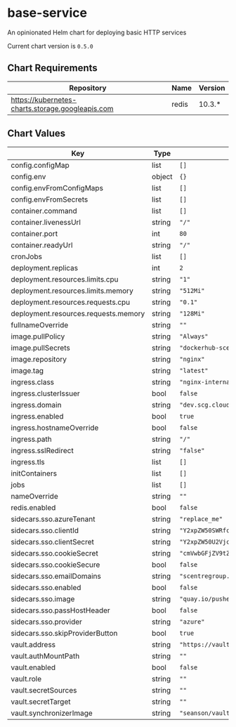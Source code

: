 # base-service

An opinionated Helm chart for deploying basic HTTP services

Current chart version is `0.5.0`

## Chart Requirements

| Repository                                       | Name  | Version |
| ------------------------------------------------ | ----- | ------- |
| https://kubernetes-charts.storage.googleapis.com | redis | 10.3.\* |

## Chart Values

| Key                                  | Type   | Default                                | Description |
| ------------------------------------ | ------ | -------------------------------------- | ----------- |
| config.configMap                     | list   | `[]`                                   |             |
| config.env                           | object | `{}`                                   |             |
| config.envFromConfigMaps             | list   | `[]`                                   |             |
| config.envFromSecrets                | list   | `[]`                                   |             |
| container.command                    | list   | `[]`                                   |             |
| container.livenessUrl                | string | `"/"`                                  |             |
| container.port                       | int    | `80`                                   |             |
| container.readyUrl                   | string | `"/"`                                  |             |
| cronJobs                             | list   | `[]`                                   |             |
| deployment.replicas                  | int    | `2`                                    |             |
| deployment.resources.limits.cpu      | string | `"1"`                                  |             |
| deployment.resources.limits.memory   | string | `"512Mi"`                              |             |
| deployment.resources.requests.cpu    | string | `"0.1"`                                |             |
| deployment.resources.requests.memory | string | `"128Mi"`                              |             |
| fullnameOverride                     | string | `""`                                   |             |
| image.pullPolicy                     | string | `"Always"`                             |             |
| image.pullSecrets                    | string | `"dockerhub-scentregrouplimited"`      |             |
| image.repository                     | string | `"nginx"`                              |             |
| image.tag                            | string | `"latest"`                             |             |
| ingress.class                        | string | `"nginx-internal"`                     |             |
| ingress.clusterIssuer                | bool   | `false`                                |             |
| ingress.domain                       | string | `"dev.scg.cloud"`                      |             |
| ingress.enabled                      | bool   | `true`                                 |             |
| ingress.hostnameOverride             | bool   | `false`                                |             |
| ingress.path                         | string | `"/"`                                  |             |
| ingress.sslRedirect                  | string | `"false"`                              |             |
| ingress.tls                          | list   | `[]`                                   |             |
| initContainers                       | list   | `[]`                                   |             |
| jobs                                 | list   | `[]`                                   |             |
| nameOverride                         | string | `""`                                   |             |
| redis.enabled                        | bool   | `false`                                |             |
| sidecars.sso.azureTenant             | string | `"replace_me"`                         |             |
| sidecars.sso.clientId                | string | `"Y2xpZW50SWRfcmVwbGFjZV9tZQo="`       |             |
| sidecars.sso.clientSecret            | string | `"Y2xpZW50U2VjcmV0X3JlcGxhY2VfbWUK"`   |             |
| sidecars.sso.cookieSecret            | string | `"cmVwbGFjZV9tZV9hdF9ydW50aW1lCg=="`   |             |
| sidecars.sso.cookieSecure            | bool   | `false`                                |             |
| sidecars.sso.emailDomains            | string | `"scentregroup.com"`                   |             |
| sidecars.sso.enabled                 | bool   | `false`                                |             |
| sidecars.sso.image                   | string | `"quay.io/pusher/oauth2_proxy:v3.2.0"` |             |
| sidecars.sso.passHostHeader          | bool   | `false`                                |             |
| sidecars.sso.provider                | string | `"azure"`                              |             |
| sidecars.sso.skipProviderButton      | bool   | `true`                                 |             |
| vault.address                        | string | `"https://vault.scentregroup.cloud"`   |             |
| vault.authMountPath                  | string | `""`                                   |             |
| vault.enabled                        | bool   | `false`                                |             |
| vault.role                           | string | `""`                                   |             |
| vault.secretSources                  | string | `""`                                   |             |
| vault.secretTarget                   | string | `""`                                   |             |
| vault.synchronizerImage              | string | `"seanson/vault-k8s-mapper:dev"`       |             |
